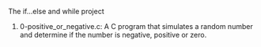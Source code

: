 The if...else and while project

1. 0-positive_or_negative.c: A C program that simulates a random number and determine if the number is negative, positive or zero.
